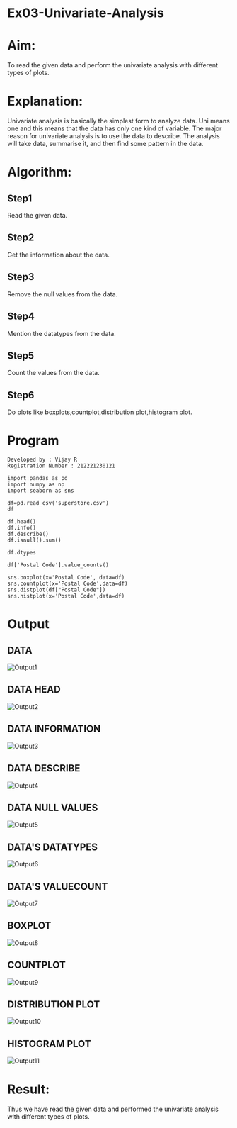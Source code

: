 # Ex03-Univariate-Analysis
# Aim:
To read the given data and perform the univariate analysis with different types of plots.
# Explanation:
Univariate analysis is basically the simplest form to analyze data. Uni means one and this means that the data has only one kind of variable. The major reason for univariate analysis is to use the data to describe. The analysis will take data, summarise it, and then find some pattern in the data.
# Algorithm:
## Step1
Read the given data.
## Step2
Get the information about the data.
## Step3
Remove the null values from the data.
## Step4
Mention the datatypes from the data.
## Step5
Count the values from the data.
## Step6
Do plots like boxplots,countplot,distribution plot,histogram plot.
# Program
~~~
Developed by : Vijay R
Registration Number : 212221230121
~~~
~~~
import pandas as pd
import numpy as np
import seaborn as sns

df=pd.read_csv('superstore.csv')
df

df.head()
df.info()
df.describe()
df.isnull().sum()

df.dtypes

df['Postal Code'].value_counts()

sns.boxplot(x='Postal Code', data=df)
sns.countplot(x='Postal Code',data=df)
sns.distplot(df["Postal Code"])
sns.histplot(x='Postal Code',data=df)
~~~
# Output
## DATA
![Output1](https://github.com/vijay21500269/Ex03-Univariate-Analysis/blob/main/DS%201.png)
## DATA HEAD
![Output2](https://github.com/vijay21500269/Ex03-Univariate-Analysis/blob/main/DS%202.png)
## DATA INFORMATION
![Output3](https://github.com/vijay21500269/Ex03-Univariate-Analysis/blob/main/DS%203.png)
## DATA DESCRIBE
![Output4](https://github.com/vijay21500269/Ex03-Univariate-Analysis/blob/main/DS%204.png)
## DATA NULL VALUES
![Output5](https://github.com/vijay21500269/Ex03-Univariate-Analysis/blob/main/DS%205.png)
## DATA'S DATATYPES
![Output6](https://github.com/vijay21500269/Ex03-Univariate-Analysis/blob/main/DS%206.png)
## DATA'S VALUECOUNT
![Output7](https://github.com/vijay21500269/Ex03-Univariate-Analysis/blob/main/DS%207.png)
## BOXPLOT
![Output8](https://github.com/vijay21500269/Ex03-Univariate-Analysis/blob/main/DS%208.png)
## COUNTPLOT
![Output9]()
## DISTRIBUTION PLOT
![Output10]()
## HISTOGRAM PLOT
![Output11]()
# Result:
Thus we have read the given data and performed the univariate analysis with different types of plots.

